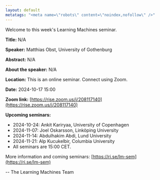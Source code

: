 ```yaml
---
layout: default
metatags: "<meta name=\"robots\" content=\"noindex,nofollow\" />"
---
```

Welcome to this week's Learning Machines seminar.

**Title:** N/A

**Speaker:** Matthias Obst, University of Gothenburg

**Abstract:** N/A

**About the speaker:** N/A

**Location:** This is an online seminar. Connect using Zoom.

**Date:** 2024-10-17 15:00

**Zoom link:** [https://rise.zoom.us/j/208117140](https://rise.zoom.us/j/208117140)

**Upcoming seminars:**

* 2024-10-24: Ankit Kariryaa, University of Copenhagen
* 2024-11-07: Joel Oskarsson, Linköping University
* 2024-11-14: Abdulhakim Abdi, Lund University
* 2024-11-21: Alp Kucukelbir, Columbia University
* All seminars are 15:00 CET.

More information and coming seminars: [https://ri.se/lm-sem](https://ri.se/lm-sem)

-- The Learning Machines Team

